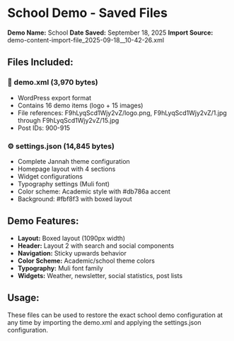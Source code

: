 # School Demo - Saved Files

**Demo Name:** School
**Date Saved:** September 18, 2025
**Import Source:** demo-content-import-file_2025-09-18__10-42-26.xml

## Files Included:

### 📄 demo.xml (3,970 bytes)
- WordPress export format
- Contains 16 demo items (logo + 15 images)
- File references: F9hLyqScd1Wjy2vZ/logo.png, F9hLyqScd1Wjy2vZ/1.jpg through F9hLyqScd1Wjy2vZ/15.jpg
- Post IDs: 900-915

### ⚙️ settings.json (14,845 bytes)
- Complete Jannah theme configuration
- Homepage layout with 4 sections
- Widget configurations
- Typography settings (Muli font)
- Color scheme: Academic style with #db786a accent
- Background: #fbf8f3 with boxed layout

## Demo Features:
- **Layout:** Boxed layout (1090px width)
- **Header:** Layout 2 with search and social components
- **Navigation:** Sticky upwards behavior
- **Color Scheme:** Academic/school theme colors
- **Typography:** Muli font family
- **Widgets:** Weather, newsletter, social statistics, post lists

## Usage:
These files can be used to restore the exact school demo configuration at any time by importing the demo.xml and applying the settings.json configuration.